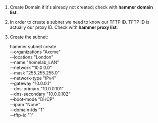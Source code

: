 1. Create Domain if it's already not created; check with <b>hammer domain list</b>.
2. In order to create a subnet we need to know our TFTP ID. TFTP ID is actually our proxy ID. Check with <b>hammer proxy list</b>.
3. Create the subnet:

      hammer subnet create \
      --organizations "Axcme" \
      --locations "London" \
      --name "homelab_LAN" \
  --network "10.0.0.0" \
  --mask "255.255.255.0" \
  --network-type "IPv4" \
  --gateway "10.0.0.1" \
  --dns-primary "10.0.0.101" \
  --dns-secondary "10.0.0.102" \
  --boot-mode "DHCP" \
  --ipam "None" \
  --domain-ids "1" \
  --tftp-id "1"
